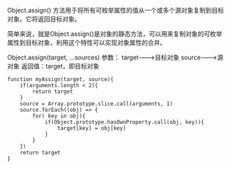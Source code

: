 Object.assign() 方法用于将所有可枚举属性的值从一个或多个源对象复制到目标对象。它将返回目标对象。
  
简单来说，就是Object.assign()是对象的静态方法，可以用来复制对象的可枚举属性到目标对象，利用这个特性可以实现对象属性的合并。

Object.assign(target, ...sources)
参数： target--->目标对象
      source--->源对象
      返回值：target，即目标对象

```
function myAssign(target, source){
    if(arguments.length < 2){
        return target
    }
    source = Array.prototype.slice.call(arguments, 1)
    source.forEach((obj) => {
        for( key in obj){
            if(Object.prototype.hasOwnProperty.call(obj, key)){
                target[key] = obj[key]
            }
        }
    })
    return target    
}
```
